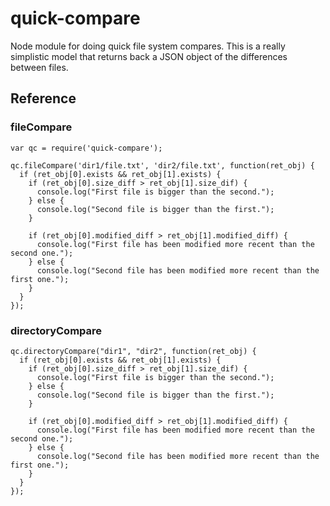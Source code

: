 # quick-compare
Node module for doing quick file system compares.
This is a really simplistic model that returns back a JSON object of the differences between files.

## Reference

### fileCompare
```
var qc = require('quick-compare');

qc.fileCompare('dir1/file.txt', 'dir2/file.txt', function(ret_obj) {
  if (ret_obj[0].exists && ret_obj[1].exists) {
    if (ret_obj[0].size_diff > ret_obj[1].size_dif) {
      console.log("First file is bigger than the second.");
    } else {
      console.log("Second file is bigger than the first.");
    }
    
    if (ret_obj[0].modified_diff > ret_obj[1].modified_diff) {
      console.log("First file has been modified more recent than the second one.");
    } else {
      console.log("Second file has been modified more recent than the first one.");
    }
  }
});

```


### directoryCompare
```
qc.directoryCompare("dir1", "dir2", function(ret_obj) {
  if (ret_obj[0].exists && ret_obj[1].exists) {
    if (ret_obj[0].size_diff > ret_obj[1].size_dif) {
      console.log("First file is bigger than the second.");
    } else {
      console.log("Second file is bigger than the first.");
    }
    
    if (ret_obj[0].modified_diff > ret_obj[1].modified_diff) {
      console.log("First file has been modified more recent than the second one.");
    } else {
      console.log("Second file has been modified more recent than the first one.");
    }
  }
});
```
